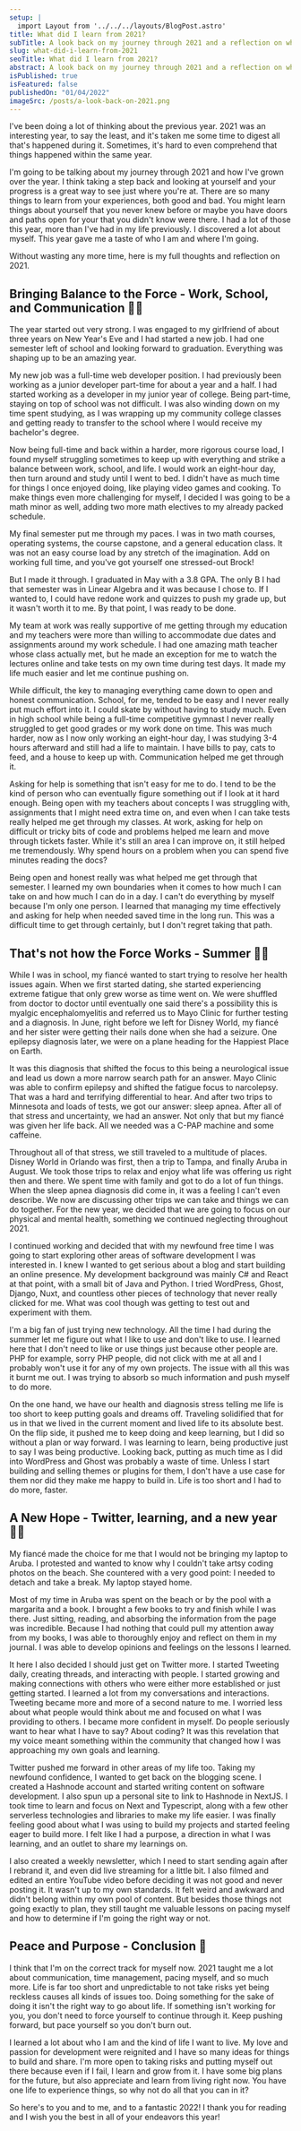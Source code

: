 ```yaml
---
setup: |
  import Layout from '../../../layouts/BlogPost.astro'
title: What did I learn from 2021?
subTitle: A look back on my journey through 2021 and a reflection on what I learned from it all.
slug: what-did-i-learn-from-2021
seoTitle: What did I learn from 2021?
abstract: A look back on my journey through 2021 and a reflection on what I learned from it all.
isPublished: true
isFeatured: false
publishedOn: "01/04/2022"
imageSrc: /posts/a-look-back-on-2021.png
---
```


I've been doing a lot of thinking about the previous year. 2021 was an interesting year, to say the least, and it's taken me some time to digest all that's happened during it. Sometimes, it's hard to even comprehend that things happened within the same year.

I'm going to be talking about my journey through 2021 and how I've grown over the year. I think taking a step back and looking at yourself and your progress is a great way to see just where you're at. There are so many things to learn from your experiences, both good and bad. You might learn things about yourself that you never knew before or maybe you have doors and paths open for your that you didn't know were there. I had a lot of those this year, more than I've had in my life previously. I discovered a lot about myself. This year gave me a taste of who I am and where I'm going.

Without wasting any more time, here is my full thoughts and reflection on 2021.

## Bringing Balance to the Force - Work, School, and Communication 👨‍🎓

The year started out very strong. I was engaged to my girlfriend of about three years on New Year's Eve and I had started a new job. I had one semester left of school and looking forward to graduation. Everything was shaping up to be an amazing year.

My new job was a full-time web developer position. I had previously been working as a junior developer part-time for about a year and a half. I had started working as a developer in my junior year of college. Being part-time, staying on top of school was not difficult. I was also winding down on my time spent studying, as I was wrapping up my community college classes and getting ready to transfer to the school where I would receive my bachelor's degree.

Now being full-time and back within a harder, more rigorous course load, I found myself struggling sometimes to keep up with everything and strike a balance between work, school, and life. I would work an eight-hour day, then turn around and study until I went to bed. I didn't have as much time for things I once enjoyed doing, like playing video games and cooking. To make things even more challenging for myself, I decided I was going to be a math minor as well, adding two more math electives to my already packed schedule.

My final semester put me through my paces. I was in two math courses, operating systems, the course capstone, and a general education class. It was not an easy course load by any stretch of the imagination. Add on working full time, and you've got yourself one stressed-out Brock!

But I made it through. I graduated in May with a 3.8 GPA. The only B I had that semester was in Linear Algebra and it was because I chose to. If I wanted to, I could have redone work and quizzes to push my grade up, but it wasn't worth it to me. By that point, I was ready to be done.

My team at work was really supportive of me getting through my education and my teachers were more than willing to accommodate due dates and assignments around my work schedule. I had one amazing math teacher whose class actually met, but he made an exception for me to watch the lectures online and take tests on my own time during test days. It made my life much easier and let me continue pushing on.

While difficult, the key to managing everything came down to open and honest communication. School, for me, tended to be easy and I never really put much effort into it. I could skate by without having to study much. Even in high school while being a full-time competitive gymnast I never really struggled to get good grades or my work done on time. This was much harder, now as I now only working an eight-hour day, I was studying 3-4 hours afterward and still had a life to maintain. I have bills to pay, cats to feed, and a house to keep up with. Communication helped me get through it.

Asking for help is something that isn't easy for me to do. I tend to be the kind of person who can eventually figure something out if I look at it hard enough. Being open with my teachers about concepts I was struggling with, assignments that I might need extra time on, and even when I can take tests really helped me get through my classes. At work, asking for help on difficult or tricky bits of code and problems helped me learn and move through tickets faster. While it's still an area I can improve on, it still helped me tremendously. Why spend hours on a problem when you can spend five minutes reading the docs?

Being open and honest really was what helped me get through that semester. I learned my own boundaries when it comes to how much I can take on and how much I can do in a day. I can't do everything by myself because I'm only one person. I learned that managing my time effectively and asking for help when needed saved time in the long run. This was a difficult time to get through certainly, but I don't regret taking that path.

## That's not how the Force Works - Summer 😮‍💨

While I was in school, my fiancé wanted to start trying to resolve her health issues again. When we first started dating, she started experiencing extreme fatigue that only grew worse as time went on. We were shuffled from doctor to doctor until eventually one said there's a possibility this is myalgic encephalomyelitis and referred us to Mayo Clinic for further testing and a diagnosis. In June, right before we left for Disney World, my fiancé and her sister were getting their nails done when she had a seizure. One epilepsy diagnosis later, we were on a plane heading for the Happiest Place on Earth.

It was this diagnosis that shifted the focus to this being a neurological issue and lead us down a more narrow search path for an answer. Mayo Clinic was able to confirm epilepsy and shifted the fatigue focus to narcolepsy. That was a hard and terrifying differential to hear. And after two trips to Minnesota and loads of tests, we got our answer: sleep apnea. After all of that stress and uncertainty, we had an answer. Not only that but my fiancé was given her life back. All we needed was a C-PAP machine and some caffeine.

Throughout all of that stress, we still traveled to a multitude of places. Disney World in Orlando was first, then a trip to Tampa, and finally Aruba in August. We took those trips to relax and enjoy what life was offering us right then and there. We spent time with family and got to do a lot of fun things. When the sleep apnea diagnosis did come in, it was a feeling I can't even describe. We now are discussing other trips we can take and things we can do together. For the new year, we decided that we are going to focus on our physical and mental health, something we continued neglecting throughout 2021.

I continued working and decided that with my newfound free time I was going to start exploring other areas of software development I was interested in. I knew I wanted to get serious about a blog and start building an online presence. My development background was mainly C# and React at that point, with a small bit of Java and Python. I tried WordPress, Ghost, Django, Nuxt, and countless other pieces of technology that never really clicked for me. What was cool though was getting to test out and experiment with them.

I'm a big fan of just trying new technology. All the time I had during the summer let me figure out what I like to use and don't like to use. I learned here that I don't need to like or use things just because other people are. PHP for example, sorry PHP people, did not click with me at all and I probably won't use it for any of my own projects. The issue with all this was it burnt me out. I was trying to absorb so much information and push myself to do more.

On the one hand, we have our health and diagnosis stress telling me life is too short to keep putting goals and dreams off. Traveling solidified that for us in that we lived in the current moment and lived life to its absolute best. On the flip side, it pushed me to keep doing and keep learning, but I did so without a plan or way forward. I was learning to learn, being productive just to say I was being productive. Looking back, putting as much time as I did into WordPress and Ghost was probably a waste of time. Unless I start building and selling themes or plugins for them, I don't have a use case for them nor did they make me happy to build in. Life is too short and I had to do more, faster.

## A New Hope - Twitter, learning, and a new year 👨‍💻

My fiancé made the choice for me that I would not be bringing my laptop to Aruba. I protested and wanted to know why I couldn't take artsy coding photos on the beach. She countered with a very good point: I needed to detach and take a break. My laptop stayed home.

Most of my time in Aruba was spent on the beach or by the pool with a margarita and a book. I brought a few books to try and finish while I was there. Just sitting, reading, and absorbing the information from the page was incredible. Because I had nothing that could pull my attention away from my books, I was able to thoroughly enjoy and reflect on them in my journal. I was able to develop opinions and feelings on the lessons I learned.

It here I also decided I should just get on Twitter more. I started Tweeting daily, creating threads, and interacting with people. I started growing and making connections with others who were either more established or just getting started. I learned a lot from my conversations and interactions. Tweeting became more and more of a second nature to me. I worried less about what people would think about me and focused on what I was providing to others. I became more confident in myself. Do people seriously want to hear what I have to say? About coding? It was this revelation that my voice meant something within the community that changed how I was approaching my own goals and learning.

Twitter pushed me forward in other areas of my life too. Taking my newfound confidence, I wanted to get back on the blogging scene. I created a Hashnode account and started writing content on software development. I also spun up a personal site to link to Hashnode in NextJS. I took time to learn and focus on Next and Typescript, along with a few other serverless technologies and libraries to make my life easier. I was finally feeling good about what I was using to build my projects and started feeling eager to build more. I felt like I had a purpose, a direction in what I was learning, and an outlet to share my learnings on.

I also created a weekly newsletter, which I need to start sending again after I rebrand it, and even did live streaming for a little bit. I also filmed and edited an entire YouTube video before deciding it was not good and never posting it. It wasn't up to my own standards. It felt weird and awkward and didn't belong within my own pool of content.
But besides those things not going exactly to plan, they still taught me valuable lessons on pacing myself and how to determine if I'm going the right way or not.

## Peace and Purpose - Conclusion 🥂

I think that I'm on the correct track for myself now. 2021 taught me a lot about communication, time management, pacing myself, and so much more. Life is far too short and unpredictable to not take risks yet being reckless causes all kinds of issues too. Doing something for the sake of doing it isn't the right way to go about life. If something isn't working for you, you don't need to force yourself to continue through it. Keep pushing forward, but pace yourself so you don't burn out.

I learned a lot about who I am and the kind of life I want to live. My love and passion for development were reignited and I have so many ideas for things to build and share. I'm more open to taking risks and putting myself out there because even if I fail, I learn and grow from it. I have some big plans for the future, but also appreciate and learn from living right now. You have one life to experience things, so why not do all that you can in it?

So here's to you and to me, and to a fantastic 2022! I thank you for reading and I wish you the best in all of your endeavors this year!
